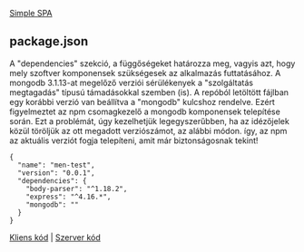 [Simple SPA](https://github.com/scalagos0123/men-stack)
## package.json

A "dependencies" szekció, a függőségeket határozza meg, vagyis azt, hogy mely szoftver komponensek szükségesek az alkalmazás futtatásához.
A mongodb 3.1.13-at megelőző verziói sérülékenyek a "szolgáltatás megtagadás" típusú támadásokkal szemben (is).
A repóból letöltött fájlban egy korábbi verzió van beállítva a "mongodb" kulcshoz rendelve.
Ezért figyelmeztet az npm csomagkezelő a mongodb komponensek telepítése során.
Ezt a problémát, úgy kezelhetjük legegyszerűbben, ha az idézőjelek közül töröljük az ott megadott verziószámot, az alábbi módon.
így, az npm az aktuális verziót fogja telepíteni, amit már biztonságosnak tekint!

```
{
  "name": "men-test",
  "version": "0.0.1",
  "dependencies": {
    "body-parser": "^1.18.2",
    "express": "^4.16.*",
    "mongodb": ""
  }
}
```
[Kliens kód](https://edutainer.github.io/github.io/a/client#) | [Szerver kód](https://edutainer.github.io/github.io/a/a#)
